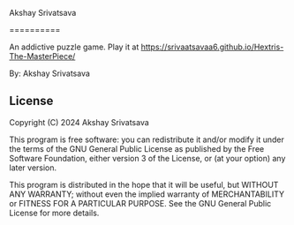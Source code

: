 Akshay Srivatsava

==========


An addictive puzzle game. Play it at https://srivaatsavaa6.github.io/Hextris-The-MasterPiece/

By:
  Akshay Srivatsava
  
## License
Copyright (C) 2024 Akshay Srivatsava


This program is free software: you can redistribute it and/or modify
it under the terms of the GNU General Public License as published by
the Free Software Foundation, either version 3 of the License, or
(at your option) any later version.

This program is distributed in the hope that it will be useful,
but WITHOUT ANY WARRANTY; without even the implied warranty of
MERCHANTABILITY or FITNESS FOR A PARTICULAR PURPOSE.  See the
GNU General Public License for more details.
